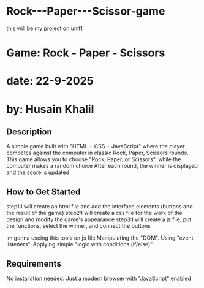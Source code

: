# Rock---Paper---Scissor-game
this will be my project on unit1
 <!-- # HUSAIN KHALIL PROJICT README.MD -->
# Game: Rock - Paper - Scissors

# date: 22-9-2025

# by: Husain Khalil



## Description
A simple game built with "HTML + CSS + JavaScript" where the player competes against the computer in classic Rock, Paper, Scissors rounds.
This game allows you to choose "Rock, Paper, or Scissors", while the computer makes a random choice
After each round, the winner is displayed and the score is updated

## How to Get Started
 step1:I will create an html file and add the interface elements (buttons and the result of the game)
 step2:I will create a css file for the work of the design and modify the game's appearance
 step3:I will create a js file, put the functions, select the winner, and connect the buttons

im gonna useing this tools on js file
 Manipulating the "DOM".
  Using "event listeners".
 Applying simple "logic with conditions (if/else)"


## Requirements
  No installation needed.
 Just a modern browser with "JavaScript" enabled
